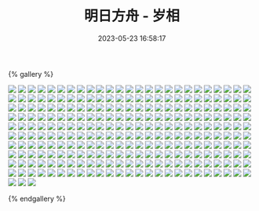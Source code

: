 ﻿---
title: 明日方舟 - 岁相
date: 2023-05-23 16:58:17
comments: false
---

{% gallery %}

![](https://fastly.jsdelivr.net/gh/1405720461/Arknights-img@main/Arknights2/1.avif)
![](https://fastly.jsdelivr.net/gh/1405720461/Arknights-img@main/Arknights2/2.avif)
![](https://fastly.jsdelivr.net/gh/1405720461/Arknights-img@main/Arknights2/3.avif)
![](https://fastly.jsdelivr.net/gh/1405720461/Arknights-img@main/Arknights2/4.avif)
![](https://fastly.jsdelivr.net/gh/1405720461/Arknights-img@main/Arknights2/5.avif)
![](https://fastly.jsdelivr.net/gh/1405720461/Arknights-img@main/Arknights2/6.avif)
![](https://fastly.jsdelivr.net/gh/1405720461/Arknights-img@main/Arknights2/7.avif)
![](https://fastly.jsdelivr.net/gh/1405720461/Arknights-img@main/Arknights2/8.avif)
![](https://fastly.jsdelivr.net/gh/1405720461/Arknights-img@main/Arknights2/9.avif)
![](https://fastly.jsdelivr.net/gh/1405720461/Arknights-img@main/Arknights2/10.avif)
![](https://fastly.jsdelivr.net/gh/1405720461/Arknights-img@main/Arknights2/11.avif)
![](https://fastly.jsdelivr.net/gh/1405720461/Arknights-img@main/Arknights2/12.avif)
![](https://fastly.jsdelivr.net/gh/1405720461/Arknights-img@main/Arknights2/13.avif)
![](https://fastly.jsdelivr.net/gh/1405720461/Arknights-img@main/Arknights2/14.avif)
![](https://fastly.jsdelivr.net/gh/1405720461/Arknights-img@main/Arknights2/15.avif)
![](https://fastly.jsdelivr.net/gh/1405720461/Arknights-img@main/Arknights2/16.avif)
![](https://fastly.jsdelivr.net/gh/1405720461/Arknights-img@main/Arknights2/17.avif)
![](https://fastly.jsdelivr.net/gh/1405720461/Arknights-img@main/Arknights2/18.avif)
![](https://fastly.jsdelivr.net/gh/1405720461/Arknights-img@main/Arknights2/19.avif)
![](https://fastly.jsdelivr.net/gh/1405720461/Arknights-img@main/Arknights2/20.avif)
![](https://fastly.jsdelivr.net/gh/1405720461/Arknights-img@main/Arknights2/21.avif)
![](https://fastly.jsdelivr.net/gh/1405720461/Arknights-img@main/Arknights2/22.avif)
![](https://fastly.jsdelivr.net/gh/1405720461/Arknights-img@main/Arknights2/23.avif)
![](https://fastly.jsdelivr.net/gh/1405720461/Arknights-img@main/Arknights2/24.avif)
![](https://fastly.jsdelivr.net/gh/1405720461/Arknights-img@main/Arknights2/25.avif)
![](https://fastly.jsdelivr.net/gh/1405720461/Arknights-img@main/Arknights2/26.avif)
![](https://fastly.jsdelivr.net/gh/1405720461/Arknights-img@main/Arknights2/27.avif)
![](https://fastly.jsdelivr.net/gh/1405720461/Arknights-img@main/Arknights2/28.avif)
![](https://fastly.jsdelivr.net/gh/1405720461/Arknights-img@main/Arknights2/29.avif)
![](https://fastly.jsdelivr.net/gh/1405720461/Arknights-img@main/Arknights2/30.avif)
![](https://fastly.jsdelivr.net/gh/1405720461/Arknights-img@main/Arknights2/31.avif)
![](https://fastly.jsdelivr.net/gh/1405720461/Arknights-img@main/Arknights2/32.avif)
![](https://fastly.jsdelivr.net/gh/1405720461/Arknights-img@main/Arknights2/33.avif)
![](https://fastly.jsdelivr.net/gh/1405720461/Arknights-img@main/Arknights2/34.avif)
![](https://fastly.jsdelivr.net/gh/1405720461/Arknights-img@main/Arknights2/35.avif)
![](https://fastly.jsdelivr.net/gh/1405720461/Arknights-img@main/Arknights2/36.avif)
![](https://fastly.jsdelivr.net/gh/1405720461/Arknights-img@main/Arknights2/37.avif)
![](https://fastly.jsdelivr.net/gh/1405720461/Arknights-img@main/Arknights2/38.avif)
![](https://fastly.jsdelivr.net/gh/1405720461/Arknights-img@main/Arknights2/39.avif)
![](https://fastly.jsdelivr.net/gh/1405720461/Arknights-img@main/Arknights2/40.avif)
![](https://fastly.jsdelivr.net/gh/1405720461/Arknights-img@main/Arknights2/41.avif)
![](https://fastly.jsdelivr.net/gh/1405720461/Arknights-img@main/Arknights2/42.avif)
![](https://fastly.jsdelivr.net/gh/1405720461/Arknights-img@main/Arknights2/43.avif)
![](https://fastly.jsdelivr.net/gh/1405720461/Arknights-img@main/Arknights2/44.avif)
![](https://fastly.jsdelivr.net/gh/1405720461/Arknights-img@main/Arknights2/45.avif)
![](https://fastly.jsdelivr.net/gh/1405720461/Arknights-img@main/Arknights2/46.avif)
![](https://fastly.jsdelivr.net/gh/1405720461/Arknights-img@main/Arknights2/47.avif)
![](https://fastly.jsdelivr.net/gh/1405720461/Arknights-img@main/Arknights2/48.avif)
![](https://fastly.jsdelivr.net/gh/1405720461/Arknights-img@main/Arknights2/49.avif)
![](https://fastly.jsdelivr.net/gh/1405720461/Arknights-img@main/Arknights2/50.avif)
![](https://fastly.jsdelivr.net/gh/1405720461/Arknights-img@main/Arknights2/51.avif)
![](https://fastly.jsdelivr.net/gh/1405720461/Arknights-img@main/Arknights2/52.avif)
![](https://fastly.jsdelivr.net/gh/1405720461/Arknights-img@main/Arknights2/53.avif)
![](https://fastly.jsdelivr.net/gh/1405720461/Arknights-img@main/Arknights2/54.avif)
![](https://fastly.jsdelivr.net/gh/1405720461/Arknights-img@main/Arknights2/55.avif)
![](https://fastly.jsdelivr.net/gh/1405720461/Arknights-img@main/Arknights2/56.avif)
![](https://fastly.jsdelivr.net/gh/1405720461/Arknights-img@main/Arknights2/57.avif)
![](https://fastly.jsdelivr.net/gh/1405720461/Arknights-img@main/Arknights2/58.avif)
![](https://fastly.jsdelivr.net/gh/1405720461/Arknights-img@main/Arknights2/59.avif)
![](https://fastly.jsdelivr.net/gh/1405720461/Arknights-img@main/Arknights2/60.avif)
![](https://fastly.jsdelivr.net/gh/1405720461/Arknights-img@main/Arknights2/61.avif)
![](https://fastly.jsdelivr.net/gh/1405720461/Arknights-img@main/Arknights2/62.avif)
![](https://fastly.jsdelivr.net/gh/1405720461/Arknights-img@main/Arknights2/63.avif)
![](https://fastly.jsdelivr.net/gh/1405720461/Arknights-img@main/Arknights2/64.avif)
![](https://fastly.jsdelivr.net/gh/1405720461/Arknights-img@main/Arknights2/65.avif)
![](https://fastly.jsdelivr.net/gh/1405720461/Arknights-img@main/Arknights2/66.avif)
![](https://fastly.jsdelivr.net/gh/1405720461/Arknights-img@main/Arknights2/67.avif)
![](https://fastly.jsdelivr.net/gh/1405720461/Arknights-img@main/Arknights2/68.avif)
![](https://fastly.jsdelivr.net/gh/1405720461/Arknights-img@main/Arknights2/69.avif)
![](https://fastly.jsdelivr.net/gh/1405720461/Arknights-img@main/Arknights2/70.avif)
![](https://fastly.jsdelivr.net/gh/1405720461/Arknights-img@main/Arknights2/71.avif)
![](https://fastly.jsdelivr.net/gh/1405720461/Arknights-img@main/Arknights2/72.avif)
![](https://fastly.jsdelivr.net/gh/1405720461/Arknights-img@main/Arknights2/73.avif)
![](https://fastly.jsdelivr.net/gh/1405720461/Arknights-img@main/Arknights2/74.avif)
![](https://fastly.jsdelivr.net/gh/1405720461/Arknights-img@main/Arknights2/75.avif)
![](https://fastly.jsdelivr.net/gh/1405720461/Arknights-img@main/Arknights2/76.avif)
![](https://fastly.jsdelivr.net/gh/1405720461/Arknights-img@main/Arknights2/77.avif)
![](https://fastly.jsdelivr.net/gh/1405720461/Arknights-img@main/Arknights2/78.avif)
![](https://fastly.jsdelivr.net/gh/1405720461/Arknights-img@main/Arknights2/79.avif)
![](https://fastly.jsdelivr.net/gh/1405720461/Arknights-img@main/Arknights2/80.avif)
![](https://fastly.jsdelivr.net/gh/1405720461/Arknights-img@main/Arknights2/81.avif)
![](https://fastly.jsdelivr.net/gh/1405720461/Arknights-img@main/Arknights2/82.avif)
![](https://fastly.jsdelivr.net/gh/1405720461/Arknights-img@main/Arknights2/83.avif)
![](https://fastly.jsdelivr.net/gh/1405720461/Arknights-img@main/Arknights2/84.avif)
![](https://fastly.jsdelivr.net/gh/1405720461/Arknights-img@main/Arknights2/85.avif)
![](https://fastly.jsdelivr.net/gh/1405720461/Arknights-img@main/Arknights2/86.avif)
![](https://fastly.jsdelivr.net/gh/1405720461/Arknights-img@main/Arknights2/87.avif)
![](https://fastly.jsdelivr.net/gh/1405720461/Arknights-img@main/Arknights2/88.avif)
![](https://fastly.jsdelivr.net/gh/1405720461/Arknights-img@main/Arknights2/89.avif)
![](https://fastly.jsdelivr.net/gh/1405720461/Arknights-img@main/Arknights2/90.avif)
![](https://fastly.jsdelivr.net/gh/1405720461/Arknights-img@main/Arknights2/91.avif)
![](https://fastly.jsdelivr.net/gh/1405720461/Arknights-img@main/Arknights2/92.avif)
![](https://fastly.jsdelivr.net/gh/1405720461/Arknights-img@main/Arknights2/93.avif)
![](https://fastly.jsdelivr.net/gh/1405720461/Arknights-img@main/Arknights2/94.avif)
![](https://fastly.jsdelivr.net/gh/1405720461/Arknights-img@main/Arknights2/95.avif)
![](https://fastly.jsdelivr.net/gh/1405720461/Arknights-img@main/Arknights2/96.avif)
![](https://fastly.jsdelivr.net/gh/1405720461/Arknights-img@main/Arknights2/97.avif)
![](https://fastly.jsdelivr.net/gh/1405720461/Arknights-img@main/Arknights2/98.avif)
![](https://fastly.jsdelivr.net/gh/1405720461/Arknights-img@main/Arknights2/99.avif)
![](https://fastly.jsdelivr.net/gh/1405720461/Arknights-img@main/Arknights2/100.avif)
![](https://fastly.jsdelivr.net/gh/1405720461/Arknights-img@main/Arknights2/101.avif)
![](https://fastly.jsdelivr.net/gh/1405720461/Arknights-img@main/Arknights2/102.avif)
![](https://fastly.jsdelivr.net/gh/1405720461/Arknights-img@main/Arknights2/103.avif)
![](https://fastly.jsdelivr.net/gh/1405720461/Arknights-img@main/Arknights2/104.avif)
![](https://fastly.jsdelivr.net/gh/1405720461/Arknights-img@main/Arknights2/105.avif)
![](https://fastly.jsdelivr.net/gh/1405720461/Arknights-img@main/Arknights2/106.avif)
![](https://fastly.jsdelivr.net/gh/1405720461/Arknights-img@main/Arknights2/107.avif)
![](https://fastly.jsdelivr.net/gh/1405720461/Arknights-img@main/Arknights2/108.avif)
![](https://fastly.jsdelivr.net/gh/1405720461/Arknights-img@main/Arknights2/109.avif)
![](https://fastly.jsdelivr.net/gh/1405720461/Arknights-img@main/Arknights2/110.avif)
![](https://fastly.jsdelivr.net/gh/1405720461/Arknights-img@main/Arknights2/111.avif)
![](https://fastly.jsdelivr.net/gh/1405720461/Arknights-img@main/Arknights2/112.avif)
![](https://fastly.jsdelivr.net/gh/1405720461/Arknights-img@main/Arknights2/113.avif)
![](https://fastly.jsdelivr.net/gh/1405720461/Arknights-img@main/Arknights2/114.avif)
![](https://fastly.jsdelivr.net/gh/1405720461/Arknights-img@main/Arknights2/115.avif)
![](https://fastly.jsdelivr.net/gh/1405720461/Arknights-img@main/Arknights2/116.avif)
![](https://fastly.jsdelivr.net/gh/1405720461/Arknights-img@main/Arknights2/117.avif)
![](https://fastly.jsdelivr.net/gh/1405720461/Arknights-img@main/Arknights2/118.avif)
![](https://fastly.jsdelivr.net/gh/1405720461/Arknights-img@main/Arknights2/119.avif)
![](https://fastly.jsdelivr.net/gh/1405720461/Arknights-img@main/Arknights2/120.avif)
![](https://fastly.jsdelivr.net/gh/1405720461/Arknights-img@main/Arknights2/121.avif)
![](https://fastly.jsdelivr.net/gh/1405720461/Arknights-img@main/Arknights2/122.avif)
![](https://fastly.jsdelivr.net/gh/1405720461/Arknights-img@main/Arknights2/123.avif)
![](https://fastly.jsdelivr.net/gh/1405720461/Arknights-img@main/Arknights2/124.avif)
![](https://fastly.jsdelivr.net/gh/1405720461/Arknights-img@main/Arknights2/125.avif)
![](https://fastly.jsdelivr.net/gh/1405720461/Arknights-img@main/Arknights2/126.avif)
![](https://fastly.jsdelivr.net/gh/1405720461/Arknights-img@main/Arknights2/127.avif)
![](https://fastly.jsdelivr.net/gh/1405720461/Arknights-img@main/Arknights2/128.avif)
![](https://fastly.jsdelivr.net/gh/1405720461/Arknights-img@main/Arknights2/129.avif)
![](https://fastly.jsdelivr.net/gh/1405720461/Arknights-img@main/Arknights2/130.avif)
![](https://fastly.jsdelivr.net/gh/1405720461/Arknights-img@main/Arknights2/131.avif)
![](https://fastly.jsdelivr.net/gh/1405720461/Arknights-img@main/Arknights2/132.avif)
![](https://fastly.jsdelivr.net/gh/1405720461/Arknights-img@main/Arknights2/133.avif)
![](https://fastly.jsdelivr.net/gh/1405720461/Arknights-img@main/Arknights2/134.avif)
![](https://fastly.jsdelivr.net/gh/1405720461/Arknights-img@main/Arknights2/135.avif)
![](https://fastly.jsdelivr.net/gh/1405720461/Arknights-img@main/Arknights2/136.avif)
![](https://fastly.jsdelivr.net/gh/1405720461/Arknights-img@main/Arknights2/137.avif)
![](https://fastly.jsdelivr.net/gh/1405720461/Arknights-img@main/Arknights2/138.avif)
![](https://fastly.jsdelivr.net/gh/1405720461/Arknights-img@main/Arknights2/139.avif)
![](https://fastly.jsdelivr.net/gh/1405720461/Arknights-img@main/Arknights2/140.avif)
![](https://fastly.jsdelivr.net/gh/1405720461/Arknights-img@main/Arknights2/141.avif)
![](https://fastly.jsdelivr.net/gh/1405720461/Arknights-img@main/Arknights2/142.avif)
![](https://fastly.jsdelivr.net/gh/1405720461/Arknights-img@main/Arknights2/143.avif)
![](https://fastly.jsdelivr.net/gh/1405720461/Arknights-img@main/Arknights2/144.avif)
![](https://fastly.jsdelivr.net/gh/1405720461/Arknights-img@main/Arknights2/145.avif)
![](https://fastly.jsdelivr.net/gh/1405720461/Arknights-img@main/Arknights2/146.avif)
![](https://fastly.jsdelivr.net/gh/1405720461/Arknights-img@main/Arknights2/147.avif)
![](https://fastly.jsdelivr.net/gh/1405720461/Arknights-img@main/Arknights2/148.avif)
![](https://fastly.jsdelivr.net/gh/1405720461/Arknights-img@main/Arknights2/149.avif)
![](https://fastly.jsdelivr.net/gh/1405720461/Arknights-img@main/Arknights2/150.avif)
![](https://fastly.jsdelivr.net/gh/1405720461/Arknights-img@main/Arknights2/151.avif)
![](https://fastly.jsdelivr.net/gh/1405720461/Arknights-img@main/Arknights2/152.avif)
![](https://fastly.jsdelivr.net/gh/1405720461/Arknights-img@main/Arknights2/153.avif)
![](https://fastly.jsdelivr.net/gh/1405720461/Arknights-img@main/Arknights2/154.avif)
![](https://fastly.jsdelivr.net/gh/1405720461/Arknights-img@main/Arknights2/155.avif)
![](https://fastly.jsdelivr.net/gh/1405720461/Arknights-img@main/Arknights2/156.avif)
![](https://fastly.jsdelivr.net/gh/1405720461/Arknights-img@main/Arknights2/157.avif)
![](https://fastly.jsdelivr.net/gh/1405720461/Arknights-img@main/Arknights2/158.avif)
![](https://fastly.jsdelivr.net/gh/1405720461/Arknights-img@main/Arknights2/159.avif)
![](https://fastly.jsdelivr.net/gh/1405720461/Arknights-img@main/Arknights2/160.avif)
![](https://fastly.jsdelivr.net/gh/1405720461/Arknights-img@main/Arknights2/161.avif)
![](https://fastly.jsdelivr.net/gh/1405720461/Arknights-img@main/Arknights2/162.avif)
![](https://fastly.jsdelivr.net/gh/1405720461/Arknights-img@main/Arknights2/163.avif)
![](https://fastly.jsdelivr.net/gh/1405720461/Arknights-img@main/Arknights2/164.avif)
![](https://fastly.jsdelivr.net/gh/1405720461/Arknights-img@main/Arknights2/165.avif)
![](https://fastly.jsdelivr.net/gh/1405720461/Arknights-img@main/Arknights2/166.avif)
![](https://fastly.jsdelivr.net/gh/1405720461/Arknights-img@main/Arknights2/167.avif)
![](https://fastly.jsdelivr.net/gh/1405720461/Arknights-img@main/Arknights2/168.avif)
![](https://fastly.jsdelivr.net/gh/1405720461/Arknights-img@main/Arknights2/169.avif)
![](https://fastly.jsdelivr.net/gh/1405720461/Arknights-img@main/Arknights2/170.avif)
![](https://fastly.jsdelivr.net/gh/1405720461/Arknights-img@main/Arknights2/171.avif)
![](https://fastly.jsdelivr.net/gh/1405720461/Arknights-img@main/Arknights2/172.avif)
![](https://fastly.jsdelivr.net/gh/1405720461/Arknights-img@main/Arknights2/173.avif)
![](https://fastly.jsdelivr.net/gh/1405720461/Arknights-img@main/Arknights2/174.avif)
![](https://fastly.jsdelivr.net/gh/1405720461/Arknights-img@main/Arknights2/175.avif)
![](https://fastly.jsdelivr.net/gh/1405720461/Arknights-img@main/Arknights2/176.avif)
![](https://fastly.jsdelivr.net/gh/1405720461/Arknights-img@main/Arknights2/177.avif)
![](https://fastly.jsdelivr.net/gh/1405720461/Arknights-img@main/Arknights2/178.avif)
![](https://fastly.jsdelivr.net/gh/1405720461/Arknights-img@main/Arknights2/179.avif)
![](https://fastly.jsdelivr.net/gh/1405720461/Arknights-img@main/Arknights2/180.avif)
![](https://fastly.jsdelivr.net/gh/1405720461/Arknights-img@main/Arknights2/181.avif)
![](https://fastly.jsdelivr.net/gh/1405720461/Arknights-img@main/Arknights2/182.avif)
![](https://fastly.jsdelivr.net/gh/1405720461/Arknights-img@main/Arknights2/183.avif)
![](https://fastly.jsdelivr.net/gh/1405720461/Arknights-img@main/Arknights2/184.avif)
![](https://fastly.jsdelivr.net/gh/1405720461/Arknights-img@main/Arknights2/185.avif)
![](https://fastly.jsdelivr.net/gh/1405720461/Arknights-img@main/Arknights2/186.avif)
![](https://fastly.jsdelivr.net/gh/1405720461/Arknights-img@main/Arknights2/187.avif)
![](https://fastly.jsdelivr.net/gh/1405720461/Arknights-img@main/Arknights2/188.avif)
![](https://fastly.jsdelivr.net/gh/1405720461/Arknights-img@main/Arknights2/189.avif)
![](https://fastly.jsdelivr.net/gh/1405720461/Arknights-img@main/Arknights2/190.avif)
![](https://fastly.jsdelivr.net/gh/1405720461/Arknights-img@main/Arknights2/191.avif)
![](https://fastly.jsdelivr.net/gh/1405720461/Arknights-img@main/Arknights2/192.avif)
![](https://fastly.jsdelivr.net/gh/1405720461/Arknights-img@main/Arknights2/193.avif)
![](https://fastly.jsdelivr.net/gh/1405720461/Arknights-img@main/Arknights2/194.avif)
![](https://fastly.jsdelivr.net/gh/1405720461/Arknights-img@main/Arknights2/195.avif)
![](https://fastly.jsdelivr.net/gh/1405720461/Arknights-img@main/Arknights2/196.avif)
![](https://fastly.jsdelivr.net/gh/1405720461/Arknights-img@main/Arknights2/197.avif)
![](https://fastly.jsdelivr.net/gh/1405720461/Arknights-img@main/Arknights2/198.avif)
![](https://fastly.jsdelivr.net/gh/1405720461/Arknights-img@main/Arknights2/199.avif)
![](https://fastly.jsdelivr.net/gh/1405720461/Arknights-img@main/Arknights2/200.avif)
![](https://fastly.jsdelivr.net/gh/1405720461/Arknights-img@main/Arknights2/201.avif)
![](https://fastly.jsdelivr.net/gh/1405720461/Arknights-img@main/Arknights2/202.avif)
![](https://fastly.jsdelivr.net/gh/1405720461/Arknights-img@main/Arknights2/203.avif)
![](https://fastly.jsdelivr.net/gh/1405720461/Arknights-img@main/Arknights2/204.avif)
![](https://fastly.jsdelivr.net/gh/1405720461/Arknights-img@main/Arknights2/205.avif)
![](https://fastly.jsdelivr.net/gh/1405720461/Arknights-img@main/Arknights2/206.avif)
![](https://fastly.jsdelivr.net/gh/1405720461/Arknights-img@main/Arknights2/207.avif)
![](https://fastly.jsdelivr.net/gh/1405720461/Arknights-img@main/Arknights2/208.avif)
![](https://fastly.jsdelivr.net/gh/1405720461/Arknights-img@main/Arknights2/209.avif)
![](https://fastly.jsdelivr.net/gh/1405720461/Arknights-img@main/Arknights2/210.avif)
![](https://fastly.jsdelivr.net/gh/1405720461/Arknights-img@main/Arknights2/211.avif)
![](https://fastly.jsdelivr.net/gh/1405720461/Arknights-img@main/Arknights2/212.avif)
![](https://fastly.jsdelivr.net/gh/1405720461/Arknights-img@main/Arknights2/213.avif)
![](https://fastly.jsdelivr.net/gh/1405720461/Arknights-img@main/Arknights2/214.avif)
![](https://fastly.jsdelivr.net/gh/1405720461/Arknights-img@main/Arknights2/215.avif)
![](https://fastly.jsdelivr.net/gh/1405720461/Arknights-img@main/Arknights2/216.avif)
![](https://fastly.jsdelivr.net/gh/1405720461/Arknights-img@main/Arknights2/217.avif)
![](https://fastly.jsdelivr.net/gh/1405720461/Arknights-img@main/Arknights2/218.avif)
![](https://fastly.jsdelivr.net/gh/1405720461/Arknights-img@main/Arknights2/219.avif)
![](https://fastly.jsdelivr.net/gh/1405720461/Arknights-img@main/Arknights2/220.avif)
![](https://fastly.jsdelivr.net/gh/1405720461/Arknights-img@main/Arknights2/221.avif)
![](https://fastly.jsdelivr.net/gh/1405720461/Arknights-img@main/Arknights2/222.avif)
![](https://fastly.jsdelivr.net/gh/1405720461/Arknights-img@main/Arknights2/223.avif)
![](https://fastly.jsdelivr.net/gh/1405720461/Arknights-img@main/Arknights2/224.avif)
![](https://fastly.jsdelivr.net/gh/1405720461/Arknights-img@main/Arknights2/225.avif)
![](https://fastly.jsdelivr.net/gh/1405720461/Arknights-img@main/Arknights2/226.avif)
![](https://fastly.jsdelivr.net/gh/1405720461/Arknights-img@main/Arknights2/227.avif)
![](https://fastly.jsdelivr.net/gh/1405720461/Arknights-img@main/Arknights2/228.avif)
![](https://fastly.jsdelivr.net/gh/1405720461/Arknights-img@main/Arknights2/229.avif)
![](https://fastly.jsdelivr.net/gh/1405720461/Arknights-img@main/Arknights2/230.avif)
![](https://fastly.jsdelivr.net/gh/1405720461/Arknights-img@main/Arknights2/231.avif)
![](https://fastly.jsdelivr.net/gh/1405720461/Arknights-img@main/Arknights2/232.avif)
![](https://fastly.jsdelivr.net/gh/1405720461/Arknights-img@main/Arknights2/233.avif)
![](https://fastly.jsdelivr.net/gh/1405720461/Arknights-img@main/Arknights2/234.avif)
![](https://fastly.jsdelivr.net/gh/1405720461/Arknights-img@main/Arknights2/235.avif)
![](https://fastly.jsdelivr.net/gh/1405720461/Arknights-img@main/Arknights2/236.avif)
![](https://fastly.jsdelivr.net/gh/1405720461/Arknights-img@main/Arknights2/237.avif)
![](https://fastly.jsdelivr.net/gh/1405720461/Arknights-img@main/Arknights2/238.avif)
![](https://fastly.jsdelivr.net/gh/1405720461/Arknights-img@main/Arknights2/239.avif)
![](https://fastly.jsdelivr.net/gh/1405720461/Arknights-img@main/Arknights2/240.avif)
![](https://fastly.jsdelivr.net/gh/1405720461/Arknights-img@main/Arknights2/241.avif)
![](https://fastly.jsdelivr.net/gh/1405720461/Arknights-img@main/Arknights2/242.avif)
![](https://fastly.jsdelivr.net/gh/1405720461/Arknights-img@main/Arknights2/243.avif)
![](https://fastly.jsdelivr.net/gh/1405720461/Arknights-img@main/Arknights2/244.avif)
![](https://fastly.jsdelivr.net/gh/1405720461/Arknights-img@main/Arknights2/245.avif)
![](https://fastly.jsdelivr.net/gh/1405720461/Arknights-img@main/Arknights2/246.avif)
![](https://fastly.jsdelivr.net/gh/1405720461/Arknights-img@main/Arknights2/247.avif)
![](https://fastly.jsdelivr.net/gh/1405720461/Arknights-img@main/Arknights2/248.avif)
![](https://fastly.jsdelivr.net/gh/1405720461/Arknights-img@main/Arknights2/249.avif)
![](https://fastly.jsdelivr.net/gh/1405720461/Arknights-img@main/Arknights2/250.avif)
![](https://fastly.jsdelivr.net/gh/1405720461/Arknights-img@main/Arknights2/251.avif)
![](https://fastly.jsdelivr.net/gh/1405720461/Arknights-img@main/Arknights2/252.avif)
![](https://fastly.jsdelivr.net/gh/1405720461/Arknights-img@main/Arknights2/253.avif)

{% endgallery %}
